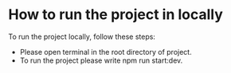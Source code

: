 # How to run the project in locally

 To run the project locally, follow these steps:

 * Please open terminal in the root directory of  project.
 * To run the project please write npm run start:dev.

